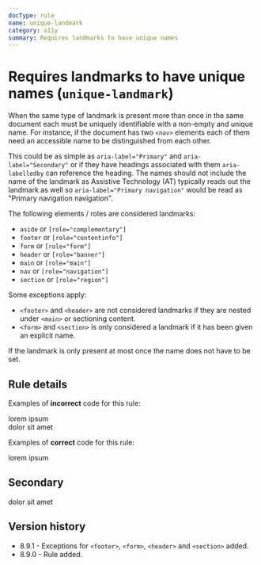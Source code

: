 ```yaml
---
docType: rule
name: unique-landmark
category: a11y
summary: Requires landmarks to have unique names
---
```


# Requires landmarks to have unique names (`unique-landmark`)

When the same type of landmark is present more than once in the same document each must be uniquely identifiable with a non-empty and unique name.
For instance, if the document has two `<nav>` elements each of them need an accessible name to be distinguished from each other.

This could be as simple as `aria-label="Primary"` and `aria-label="Secondary"` or if they have headings associated with them `aria-labelledby` can reference the heading.
The names should not include the name of the landmark as Assistive Technology (AT) typically reads out the landmark as well so `aria-label="Primary navigation"` would be read as "Primary navigation navigation".

The following elements / roles are considered landmarks:

- `aside` or `[role="complementary"]`
- `footer` or `[role="contentinfo"]`
- `form` or `[role="form"]`
- `header` or `[role="banner"]`
- `main` or `[role="main"]`
- `nav` or `[role="navigation"]`
- `section` or `[role="region"]`

Some exceptions apply:

- `<footer>` and `<header>` are not considered landmarks if they are nested under `<main>` or sectioning content.
- `<form>` and `<section>` is only considered a landmark if it has been given an explicit name.

If the landmark is only present at most once the name does not have to be set.

## Rule details

Examples of **incorrect** code for this rule:

<validate name="incorrect" rules="unique-landmark">
	<nav>
		lorem ipsum
	</nav>
	<nav>
		dolor sit amet
	</nav>
</validate>

Examples of **correct** code for this rule:

<validate name="correct" rules="unique-landmark">
	<nav aria-label="Primary">
		lorem ipsum
	</nav>
	<h2 id="secondary-nav-heading">Secondary</h2>
	<nav aria-labelledby="secondary-nav-heading">
		dolor sit amet
	</nav>
</validate>

## Version history

- 8.9.1 - Exceptions for `<footer>`, `<form>`, `<header>` and `<section>` added.
- 8.9.0 - Rule added.
